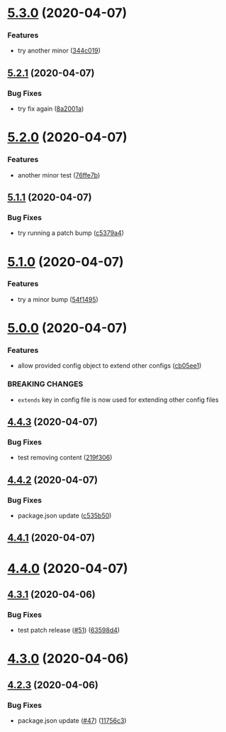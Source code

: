 # [5.3.0](https://github.com/speed-e/componentlibrary/compare/v5.2.1...v5.3.0) (2020-04-07)


### Features

* try another minor ([344c019](https://github.com/speed-e/componentlibrary/commit/344c0197a84e1a436cab36eed1502d29d997ba47))

## [5.2.1](https://github.com/speed-e/componentlibrary/compare/v5.2.0...v5.2.1) (2020-04-07)


### Bug Fixes

* try fix again ([8a2001a](https://github.com/speed-e/componentlibrary/commit/8a2001a41fd2755ef52d572a3e65805c42fc0818))

# [5.2.0](https://github.com/speed-e/componentlibrary/compare/v5.1.1...v5.2.0) (2020-04-07)


### Features

* another minor test ([76ffe7b](https://github.com/speed-e/componentlibrary/commit/76ffe7b43278284851cdc74a80cc963557876953))

## [5.1.1](https://github.com/speed-e/componentlibrary/compare/v5.1.0...v5.1.1) (2020-04-07)


### Bug Fixes

* try running a patch bump ([c5379a4](https://github.com/speed-e/componentlibrary/commit/c5379a4d617626ac9cf1c44ad0918488875e993c))

# [5.1.0](https://github.com/speed-e/componentlibrary/compare/v5.0.0...v5.1.0) (2020-04-07)


### Features

* try a minor bump ([54f1495](https://github.com/speed-e/componentlibrary/commit/54f149552a21e58af7541f89345606a2839bb3ff))

# [5.0.0](https://github.com/speed-e/componentlibrary/compare/v4.4.3...v5.0.0) (2020-04-07)


### Features

* allow provided config object to extend other configs ([cb05ee1](https://github.com/speed-e/componentlibrary/commit/cb05ee100f23ab5e5ba23c5810613f85fe874789))


### BREAKING CHANGES

* `extends` key in config file is now used for extending other config files

## [4.4.3](https://github.com/speed-e/componentlibrary/compare/v4.4.2...v4.4.3) (2020-04-07)


### Bug Fixes

* test removing content ([219f306](https://github.com/speed-e/componentlibrary/commit/219f306a4050b4366bfbd475ed70457b4453022f))

## [4.4.2](https://github.com/speed-e/componentlibrary/compare/v4.4.1...v4.4.2) (2020-04-07)


### Bug Fixes

* package.json update ([c535b50](https://github.com/speed-e/componentlibrary/commit/c535b50ab96a3a5dbc8153a0e1ce5d0eb48329f0))

## [4.4.1](https://github.com/speed-e/componentlibrary/compare/v4.4.0...v4.4.1) (2020-04-07)

# [4.4.0](https://github.com/speed-e/componentlibrary/compare/v4.3.1...v4.4.0) (2020-04-07)

## [4.3.1](https://github.com/speed-e/componentlibrary/compare/v4.3.0...v4.3.1) (2020-04-06)


### Bug Fixes

* test patch release ([#51](https://github.com/speed-e/componentlibrary/issues/51)) ([63598d4](https://github.com/speed-e/componentlibrary/commit/63598d4880b14a30d4579a642430e28ff00fa19b))

# [4.3.0](https://github.com/speed-e/componentlibrary/compare/v4.2.3...v4.3.0) (2020-04-06)

## [4.2.3](https://github.com/speed-e/componentlibrary/compare/v4.2.2...v4.2.3) (2020-04-06)


### Bug Fixes

* package.json update ([#47](https://github.com/speed-e/componentlibrary/issues/47)) ([11756c3](https://github.com/speed-e/componentlibrary/commit/11756c37b8b8cea953acfd56cd3baa9f2fbcfc45))

